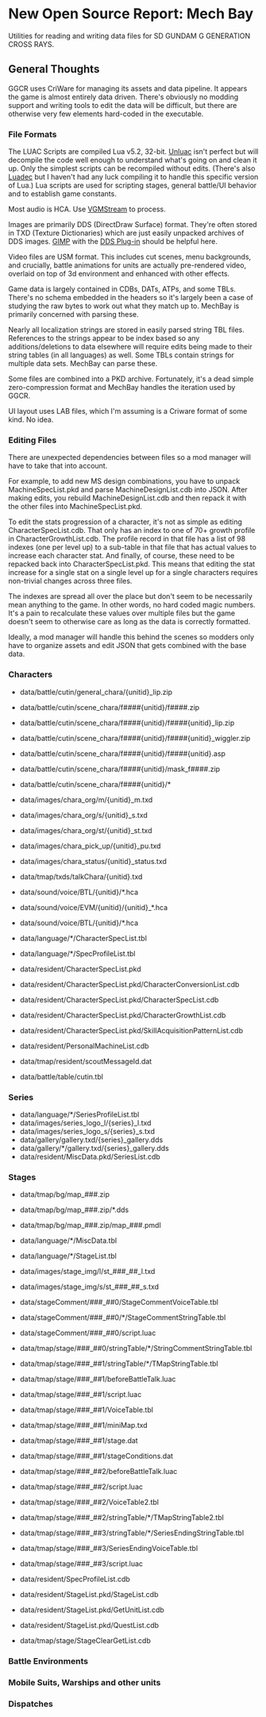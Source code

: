 # New Open Source Report: Mech Bay
Utilities for reading and writing data files for SD GUNDAM G GENERATION CROSS RAYS.

## General Thoughts

GGCR uses CriWare for managing its assets and data pipeline. It appears the game is
almost entirely data driven. There's obviously no modding support and writing tools to
edit the data will be difficult, but there are otherwise very few elements hard-coded
in the executable.

### File Formats

The LUAC Scripts are compiled Lua v5.2, 32-bit. [Unluac](https://sourceforge.net/projects/unluac/)
isn't perfect but will decompile the code well enough to understand what's going on
and clean it up. Only the simplest scripts can be recompiled without edits.
(There's also [Luadec](https://github.com/viruscamp/luadec) but I haven't had any luck
compiling it to handle this specific version of Lua.) Lua scripts are used for scripting
stages, general battle/UI behavior and to establish game constants.

Most audio is HCA. Use [VGMStream](https://github.com/losnoco/vgmstream) to process.

Images are primarily DDS (DirectDraw Surface) format. They're often stored in TXD
(Texture Dictionaries) which are just easily unpacked archives of DDS images.
[GIMP](https://www.gimp.org/) with the [DDS Plug-in](https://code.google.com/archive/p/gimp-dds/downloads)
should be helpful here.

Video files are USM format. This includes cut scenes, menu backgrounds, and crucially,
battle animations for units are actually pre-rendered video, overlaid on top of 3d
environment and enhanced with other effects.

Game data is largely contained in CDBs, DATs, ATPs, and some TBLs. There's
no schema embedded in the headers so it's largely been a case of studying the raw bytes to
work out what they match up to. MechBay is primarily concerned with parsing these.

Nearly all localization strings are stored in easily parsed string TBL files.
References to the strings appear to be index based so any additions/deletions to data
elsewhere will require edits being made to their string tables (in all languages) as well.
Some TBLs contain strings for multiple data sets. MechBay can parse these.

Some files are combined into a PKD archive. Fortunately, it's a dead simple
zero-compression format and MechBay handles the iteration used by GGCR.

UI layout uses LAB files, which I'm assuming is a Criware format of some kind. No idea.

### Editing Files

There are unexpected dependencies between files so a mod manager will have
to take that into account.

For example, to add new MS design combinations, you have to unpack MachineSpecList.pkd
and parse MachineDesignList.cdb into JSON. After making edits, you rebuild
MachineDesignList.cdb and then repack it with the other files into MachineSpecList.pkd.

To edit the stats progression of a character, it's not as simple as editing
CharacterSpecList.cdb. That only has an index to one of 70+ growth profile in
CharacterGrowthList.cdb. The profile record in that file has a list of 98 indexes (one per
level up) to a sub-table in that file that has actual values to increase each character stat.
And finally, of course, these need to be repacked back into CharacterSpecList.pkd.
This means that editing the stat increase for a single stat on a single level up for a
single characters requires non-trivial changes across three files.

The indexes are spread all over the place but don't seem to be necessarily mean anything
to the game. In other words, no hard coded magic numbers. It's a pain to recalculate these
values over multiple files but the game doesn't seem to otherwise care as long as the data
is correctly formatted.

Ideally, a mod manager will handle this behind the scenes so modders only have to
organize assets and edit JSON that gets combined with the base data.


### Characters

* data/battle/cutin/general_chara/{unitid}_lip.zip
* data/battle/cutin/scene_chara/f####{unitid}/f####.zip
* data/battle/cutin/scene_chara/f####{unitid}/f####{unitid}_lip.zip
* data/battle/cutin/scene_chara/f####{unitid}/f####{unitid}_wiggler.zip
* data/battle/cutin/scene_chara/f####{unitid}/f####{unitid}.asp
* data/battle/cutin/scene_chara/f####{unitid}/mask_f####.zip
* data/battle/cutin/scene_chara/f####{unitid}/*

* data/images/chara_org/m/{unitid}_m.txd
* data/images/chara_org/s/{unitid}_s.txd
* data/images/chara_org/st/{unitid}_st.txd
* data/images/chara_pick_up/{unitid}_pu.txd
* data/images/chara_status/{unitid}_status.txd
* data/tmap/txds/talkChara/{unitid}.txd

* data/sound/voice/BTL/{unitid}/*.hca
* data/sound/voice/EVM/{unitid}/{unitid}_*.hca
* data/sound/voice/BTL/{unitid}/*.hca

* data/language/*/CharacterSpecList.tbl
* data/language/*/SpecProfileList.tbl
* data/resident/CharacterSpecList.pkd
* data/resident/CharacterSpecList.pkd/CharacterConversionList.cdb
* data/resident/CharacterSpecList.pkd/CharacterSpecList.cdb
* data/resident/CharacterSpecList.pkd/CharacterGrowthList.cdb
* data/resident/CharacterSpecList.pkd/SkillAcquisitionPatternList.cdb
* data/resident/PersonalMachineList.cdb
* data/tmap/resident/scoutMessageId.dat
* data/battle/table/cutin.tbl


### Series

* data/language/*/SeriesProfileList.tbl
* data/images/series_logo_l/{series}_l.txd
* data/images/series_logo_s/{series}_s.txd
* data/gallery/gallery.txd/{series}_gallery.dds
* data/gallery/*/gallery.txd/{series}_gallery.dds
* data/resident/MiscData.pkd/SeriesList.cdb


### Stages

* data/tmap/bg/map_###.zip
* data/tmap/bg/map_###.zip/*.dds
* data/tmap/bg/map_###.zip/map_###.pmdl

* data/language/*/MiscData.tbl
* data/language/*/StageList.tbl

* data/images/stage_img/l/st_###_##_l.txd
* data/images/stage_img/s/st_###_##_s.txd

* data/stageComment/###_##0/StageCommentVoiceTable.tbl
* data/stageComment/###_##0/*/StageCommentStringTable.tbl
* data/stageComment/###_##0/script.luac
* data/tmap/stage/###_##0/stringTable/*/StringCommentStringTable.tbl

* data/tmap/stage/###_##1/stringTable/*/TMapStringTable.tbl
* data/tmap/stage/###_##1/beforeBattleTalk.luac
* data/tmap/stage/###_##1/script.luac
* data/tmap/stage/###_##1/VoiceTable.tbl
* data/tmap/stage/###_##1/miniMap.txd
* data/tmap/stage/###_##1/stage.dat
* data/tmap/stage/###_##1/stageConditions.dat

* data/tmap/stage/###_##2/beforeBattleTalk.luac
* data/tmap/stage/###_##2/script.luac
* data/tmap/stage/###_##2/VoiceTable2.tbl
* data/tmap/stage/###_##2/stringTable/*/TMapStringTable2.tbl

* data/tmap/stage/###_##3/stringTable/*/SeriesEndingStringTable.tbl
* data/tmap/stage/###_##3/SeriesEndingVoiceTable.tbl
* data/tmap/stage/###_##3/script.luac

* data/resident/SpecProfileList.cdb
* data/resident/StageList.pkd/StageList.cdb
* data/resident/StageList.pkd/GetUnitList.cdb
* data/resident/StageList.pkd/QuestList.cdb
* data/tmap/stage/StageClearGetList.cdb


### Battle Environments


### Mobile Suits, Warships and other units


### Dispatches

